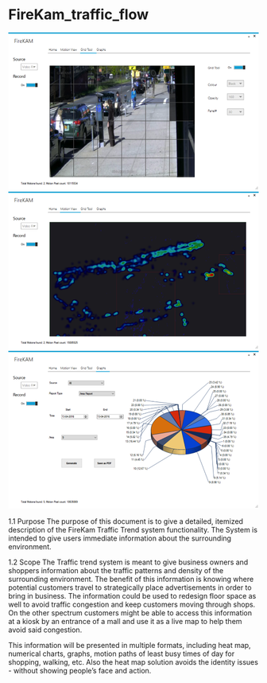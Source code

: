 # FireKam_traffic_flow
![alt tag](https://github.com/Kevinljh/FireKam_traffic_flow/blob/master/firekam3.png)
![alt tag](https://github.com/Kevinljh/FireKam_traffic_flow/blob/master/firekam2.png)
![alt tag](https://github.com/Kevinljh/FireKam_traffic_flow/blob/master/firekam1.png)

1.1 Purpose
The purpose of this document is to give a detailed, itemized description of the FireKam Traffic Trend system functionality. The System is intended to give users immediate information about the surrounding environment.

1.2 Scope
The Traffic trend system is meant to give business owners and shoppers information about the traffic patterns and density of the surrounding environment. The benefit of this information is knowing where potential customers travel to strategically place advertisements in order to bring in business. The information could be used to redesign floor space as well to avoid traffic congestion and keep customers moving through shops. On the other spectrum customers might be able to access this information at a  kiosk by  an entrance of a mall and use it as a live map to help them avoid said congestion.

This information will be presented in multiple formats, including heat map, numerical charts, graphs, motion paths of least busy times of day for shopping, walking, etc. Also the heat map solution avoids the identity issues - without showing people’s face and action.

